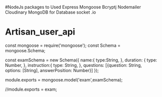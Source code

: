 #NodeJs packages to Used
Express
Mongoose
Bcryptj
Nodemailer
Cloudinary
MongoDB for Database
socket .io
# Artisan_user_api









const mongoose = require('mongoose');
const Schema = mongoose.Schema;

const examSchema = new Schema({
    name:{
        type:String,
    },
    duration: {
        type: Number,
    },
    instruction:{
        type: String,
    },
    questions: [{question: String, options: [String], answerPosition: Number}]
});

module.exports = mongoose.model('exam',examSchema);

//module.exports = exam;